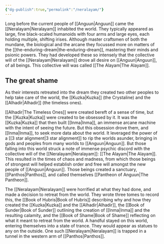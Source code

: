 ```yaml
---
{"dg-publish":true,"permalink":"/neralayam/"}
---
```


Long before the current people of [[Anguun\|Anguun]] came the [[Neralayam\|Neralayam]] inhabited the world. They typically appeared as large, fine black-scaled humanoids with four arms and large eyes, each holding multiple, shifting irises. Although master craftsmen of both the mundane, the biological and the arcane they focussed more on matters of the [[the-enduring-dream\|the-enduring-dream]], mastering their minds and psionic powers. They had developed these so intensely that the collective will of the [[Neralayam\|Neralayam]] drove all desire on [[Anguun\|Anguun]], of all beings. This collective will was called [[The Alayam\|The Alayam]]. 


## The great shame

As their interests retreated into the dream they created two other peoples to help take care of the world, the [[Kuzka\|Kuzka]] (the Crystaline) and the [[Alhadir\|Alhadir]] (the timeless ones). 

[[Alhadir\|The Timeless Ones]] were created bereft of a sense of time, but the [[Kuzka\|Kuzka]] were created to be obsessed by it. It was the [[Kuzka\|Kuzka]] that then built [[Inma\|Inma]], an immense arcane machine with the intent of seeing the future. But this obsession drove them, and [[Inma\|Inma]], to seek more data about the world. It leveraged the power of a [[3 star alignment\|3 star alignment]] to rip the worlds asunder, bringing in gods and peoples from many worlds to [[Anguun\|Anguun]]. But those falling into this world struck a note of immense psychic discord with the collective will of the [[Neralayam\|Neralayam]]: [[The Alayam\|The Alayam]]. This resulted in the times of chaos and madness, from which those beings of strongest will helped establish order and free will amongst the new people of [[Anguun\|Anguun]]. Those beings created a sanctuary, [[Panthos\|Panthos]], and called themselves [[Pantheon of Anguun\|The Pantheon]]. 

The [[Neralayam\|Neralayam]] were horrified at what they had done, and made a decision to retreat from the world. They wrote three tomes to record this, the [[Book of Hubris\|Book of Hubris]] describing why and how they created the [[Kuzka\|Kuzka]] and the [[Alhadir\|Alhadir]], the [[Book of Sunder\|Book of Sunder]] outlining the creation of [[Inma\|Inma]] and the resulting calamity, and the [[Book of Shame\|Book of Shame]] reflecting on what it meant to retreat from the world. A handful stayed on this world, entering themselves into a state of trance. They would appear as statues to any on the outside. One such [[Neralayam\|Neralayam]] is trapped in a tunnel in the western arm of [[Panthos\|Panthos]]. 